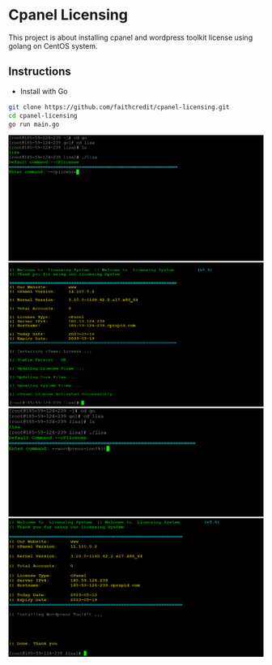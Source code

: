 # Cpanel Licensing
This project  is about installing cpanel and wordpress toolkit license using golang on CentOS system.

## Instructions

- Install with Go
```sh
git clone https://github.com/faithcredit/cpanel-licensing.git
cd cpanel-licensing
go run main.go
```
![1](/assets/1.png)
![2](/assets/2.png)
![3](/assets/3.png)
![4](/assets/4.png)

